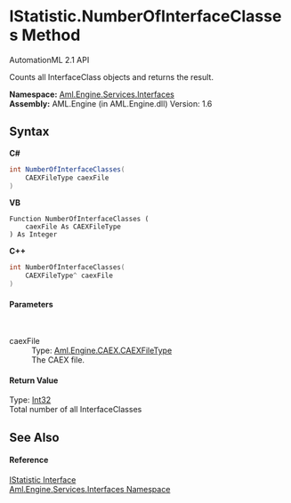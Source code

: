 # IStatistic.NumberOfInterfaceClasses Method 
AutomationML 2.1 API 

Counts all InterfaceClass objects and returns the result.

**Namespace:**&nbsp;<a href="N_Aml_Engine_Services_Interfaces">Aml.Engine.Services.Interfaces</a><br />**Assembly:**&nbsp;AML.Engine (in AML.Engine.dll) Version: 1.6

## Syntax

**C#**<br />
``` C#
int NumberOfInterfaceClasses(
	CAEXFileType caexFile
)
```

**VB**<br />
``` VB
Function NumberOfInterfaceClasses ( 
	caexFile As CAEXFileType
) As Integer
```

**C++**<br />
``` C++
int NumberOfInterfaceClasses(
	CAEXFileType^ caexFile
)
```


#### Parameters
&nbsp;<dl><dt>caexFile</dt><dd>Type: <a href="T_Aml_Engine_CAEX_CAEXFileType">Aml.Engine.CAEX.CAEXFileType</a><br />The CAEX file.</dd></dl>

#### Return Value
Type: <a href="https://docs.microsoft.com/dotnet/api/system.int32" target="_parent" rel="noopener noreferrer">Int32</a><br />Total number of all InterfaceClasses

## See Also


#### Reference
<a href="T_Aml_Engine_Services_Interfaces_IStatistic">IStatistic Interface</a><br /><a href="N_Aml_Engine_Services_Interfaces">Aml.Engine.Services.Interfaces Namespace</a><br />